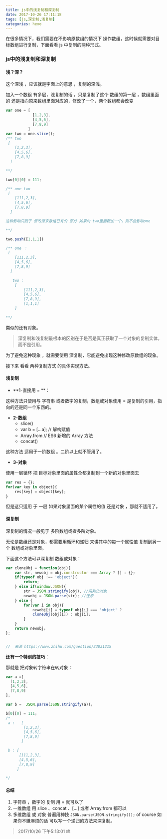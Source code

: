 ```yaml
---
title: js中的浅复制和深复制
date: 2017-10-26 17:11:18
tags: [js,深复制,浅复制]
categories: hexo
---
```

<!-- deleteAbove -->

在很多情况下，我们需要在不影响原数组的情况下 操作数组，这时候就需要对目标数组进行复制，下面看看 js 中复制的两种形式。


<!--more-->


### js中的浅复制和深复制


#### 浅？深？

这个深浅 ，应该就是字面上的意思 ，复制的深浅。

加入一个数组 有多层，浅复制的话 ，只是复制了这个 数组的第一层 ，数组里面的 还是指向原来数组里面对应的，修改了一个，两个数组都会改变

```js
var one = [
            [1,2,3],
            [4,5,6],
            [7,8,9]
          ]
var two = one.slice();
/** two
 [
    [1,2,3],
    [4,5,6],
    [7,8,9]
  ]

**/

two[0][0] = 111;

/** one two
 [
    [111,2,3],
    [4,5,6],
    [7,8,9]
  ]

这种影响只限于 修改原来数组已有的 部分 如果向 two里面新加一个，则不会影响one

**/

two.push([1,1,1])

/** one ：
 [
    [111,2,3],
    [4,5,6],
    [7,8,9]
  ]

   two :
    [
        [111,2,3],
        [4,5,6],
        [7,8,9],
        [1,1,1]
    ]

**/
```

类似的还有对象。

> 深复制和浅复制最根本的区别在于是否是真正获取了一个对象的复制实体，而不是引用。

为了避免这种现象 ，就需要使用 深复制，它能避免出现这种修改原数组的现象。

接下来 看看 两种复制方式 的具体实现方法。


#### 浅复制

- **1-直接用 = **：

这种方法只使用与 字符串 或者数字的复制，数组或对象使用 = 是复制的引用，指向的还是同一个东西的。

- **2-数组**
    - slice()
    - var b = [...a]; // 解构赋值
    - Array.from //  ES6 新增的 Array 方法
    - concat()

这种方法 适用于一阶数组 。二阶以上就不管用了。

- **3-对象**

使用一层循环 把 目标对象里面的属性全都复制到一个新的对象里面去

```js
var res = {};
for(var key in object){
    res[key] = object[key];
}
```
但是这只适用 于 一层 如果对象里面的某个属性的值 还是对象 ，那就不适用了。


#### 深复制

深复制的情况一般见于 多阶数组或者多阶对象。

无论是数组还是对象，都需要用循环和递归 来讲其中的每一个属性值 复制到另一个 数组或对象里面。

下面这个方法可以深复制 数组或对象：

```js
var cloneObj = function(obj){
    var str, newobj = obj.constructor === Array ? [] : {};
    if(typeof obj !== 'object'){
        return;
    } else if(window.JSON){
        str = JSON.stringify(obj), //系列化对象
        newobj = JSON.parse(str); //还原
    } else {
        for(var i in obj){
            newobj[i] = typeof obj[i] === 'object' ?
            cloneObj(obj[i]) : obj[i];
        }
    }
    return newobj;
};


//  来源 https://www.zhihu.com/question/23031215
```

**还有一个特别的技巧**：


那就是 把对象转字符串在转对象：
```js
var a =[
  [1,2,3],
  [4,5,6],
  [7,8,9]
];

var b =  JSON.parse(JSON.stringify(a));

b[0][0] = 111;
/*
 a :   [
        [1,2,3],
        [4,5,6],
        [7,8,9]
       ]

 b : [
      [111,2,3],
      [4,5,6],
      [7,8,9]
     ]

*/

```

#### 总结
1. 字符串 ，数字的 复制 用 = 就可以了
2. 一维数组 用 slice 、concat 、[...] 或者 Array.from 都可以
3. 多维数组 或 对象 普遍用神技  ```JSON.parse(JSON.stringify());```
   of course 如果你不嫌麻烦的话 可以写一个递归的方法来深复制。


> 2017/10/26 下午5:13:01 哞
